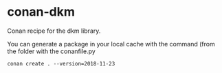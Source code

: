 # conan-dkm
Conan recipe for the dkm library.

You can generate a package in your local cache with the command (from the folder with the conanfile.py
```
conan create . --version=2018-11-23
```
